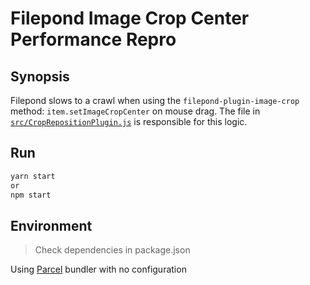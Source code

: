 # Filepond Image Crop Center Performance Repro

## Synopsis
Filepond slows to a crawl when using the `filepond-plugin-image-crop` method: `item.setImageCropCenter` on mouse drag. The file in [`src/CropRepositionPlugin.js`](https://github.com/hennessyevan/filepond-performance-repro) is responsible for this logic.

## Run

```bash
yarn start
or
npm start
```

## Environment

> Check dependencies in package.json

Using [Parcel](https://parceljs.org) bundler with no configuration